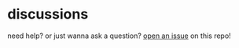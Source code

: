 discussions
===========

need help? or just wanna ask a question? [open an issue](https://github.com/nodeschool/discussions/issues) on this repo!
